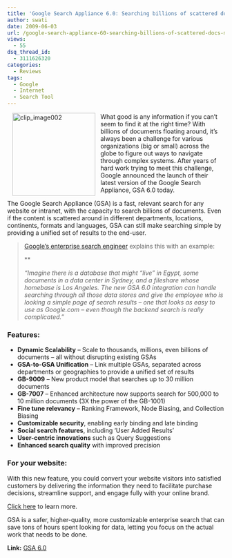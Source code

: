 ```yaml
---
title: 'Google Search Appliance 6.0: Searching billions of scattered docs made easy!'
author: swati
date: 2009-06-03
url: /google-search-appliance-60-searching-billions-of-scattered-docs-made-easy/
views:
  - 55
dsq_thread_id:
  - 3111626320
categories:
  - Reviews
tags:
  - Google
  - Internet
  - Search Tool
---
```

<img class="alignleft wp-image-53381" style="border: 0pt none;margin-left: 12px;margin-right: 12px" src="http://cdn.devilsworkshop.org/files/2009/06/clip-image0021.jpg" border="0" alt="clip_image002" hspace="12" width="192" height="192" align="left" />

What good is any information if you can’t seem to find it at the right time? With billions of documents floating around, it’s always been a challenge for various organizations (big or small) across the globe to figure out ways to navigate through complex systems. After years of hard work trying to meet this challenge, Google announced the launch of their latest version of the Google Search Appliance, GSA 6.0 today.

The Google Search Appliance (GSA) is a fast, relevant search for any website or intranet, with the capacity to search billions of documents. Even if the content is scattered around in different departments, locations, continents, formats and languages, GSA can still make searching simple by providing a unified set of results to the end-user.

> <a href="http://googleenterprise.blogspot.com/2009/06/introducing-google-search-appliance-60.html" onclick="_gaq.push(['_trackEvent', 'outbound-article', 'http://googleenterprise.blogspot.com/2009/06/introducing-google-search-appliance-60.html', 'Google’s enterprise search engineer']);" >Google’s enterprise search engineer</a> explains this with an example:
> 
> **
> 
> *“Imagine there is a database that might “live” in Egypt, some documents in a data center in Sydney, and a fileshare whose homebase is Los Angeles. The new GSA 6.0 integration can handle searching through all those data stores and give the employee who is looking a simple page of search results – one that looks as easy to use as Google.com – even though the backend search is really complicated.”*

### Features:

  * **Dynamic Scalability** &#8211; Scale to thousands, millions, even billions of documents &#8211; all without disrupting existing GSAs
  * **GSA-to-GSA Unification** &#8211; Link multiple GSAs, separated across departments or geographies to provide a unified set of results
  * **GB-9009** &#8211; New product model that searches up to 30 million documents
  * **GB-7007** &#8211; Enhanced architecture now supports search for 500,000 to 10 million documents (3X the power of the GB-1001)
  * **Fine tune relevancy** &#8211; Ranking Framework, Node Biasing, and Collection Biasing
  * **Customizable security**, enabling early binding and late binding
  * **Social search features**, including &#8216;User Added Results&#8217;
  * **User-centric innovations** such as Query Suggestions
  * **Enhanced search quality** with improved precision

### For your website:

With this new feature, you could convert your website visitors into satisfied customers by delivering the information they need to facilitate purchase decisions, streamline support, and engage fully with your online brand.

<a href="http://www.google.com/enterprise/search/gsa_website.html" onclick="_gaq.push(['_trackEvent', 'outbound-article', 'http://www.google.com/enterprise/search/gsa_website.html', 'Click here']);" >Click here</a> to learn more.

GSA is a safer, higher-quality, more customizable enterprise search that can save tons of hours spent looking for data, letting you focus on the actual work that needs to be done.

**Link:** <a href="http://www.google.com/enterprise/search/gsa.html" onclick="_gaq.push(['_trackEvent', 'outbound-article', 'http://www.google.com/enterprise/search/gsa.html', 'GSA 6.0']);" >GSA 6.0</a>
